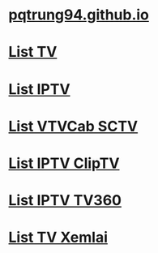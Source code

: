 # [pqtrung94.github.io](https://github.com/pqtrung94/pqtrung94.github.io/blob/main/README.md)

# [List TV](https://raw.githubusercontent.com/pqtrung94/pqtrung94.github.io/main/list-tv.m3u)
# [List IPTV](https://raw.githubusercontent.com/pqtrung94/pqtrung94.github.io/main/list-iptv.m3u)
# [List VTVCab SCTV](https://raw.githubusercontent.com/pqtrung94/pqtrung94.github.io/main/list-vtvcab-sctv.m3u)
# [List IPTV ClipTV](https://raw.githubusercontent.com/pqtrung94/pqtrung94.github.io/main/list-iptv-cliptv.m3u)
# [List IPTV TV360](https://raw.githubusercontent.com/pqtrung94/pqtrung94.github.io/main/list-iptv-tv360.m3u)
# [List TV Xemlai](https://raw.githubusercontent.com/pqtrung94/pqtrung94.github.io/main/list-tv-xemlai.m3u)
